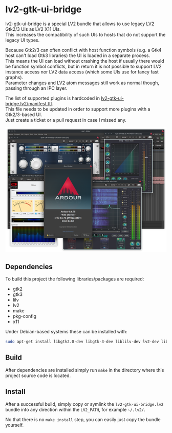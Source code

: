 lv2-gtk-ui-bridge
=================

lv2-gtk-ui-bridge is a special LV2 bundle that allows to use legacy LV2 Gtk2/3 UIs as LV2 X11 UIs.  
This increases the compatibility of such UIs to hosts that do not support the legacy UI types.

Because Gtk2/3 can often conflict with host function symbols (e.g. a Gtk4 host can't load Gtk3 libraries) the UI is loaded in a separate process.  
This means the UI can load without crashing the host if usually there would be function symbol conflicts,
but in return it is not possible to support LV2 instance access nor LV2 data access (which some UIs use for fancy fast graphs).  
Parameter changes and LV2 atom messages still work as normal though, passing through an IPC layer.

The list of supported plugins is hardcoded in [lv2-gtk-ui-bridge.lv2/manifest.ttl](lv2-gtk-ui-bridge.lv2/manifest.ttl).  
This file needs to be updated in order to support more plugins with a Gtk2/3-based UI.  
Just create a ticket or a pull request in case I missed any.

![Screenshot](Screenshot.png)

Dependencies
------------

To build this project the following libraries/packages are required:

 - gtk2
 - gtk3
 - lilv
 - lv2
 - make
 - pkg-config
 - x11

Under Debian-based systems these can be installed with:

```sh
sudo apt-get install libgtk2.0-dev libgtk-3-dev liblilv-dev lv2-dev libx11-dev make pkg-config
```

Build
-----

After dependencies are installed simply run `make` in the directory where this project source code is located.

Install
-------

After a successful build, simply copy or symlink the `lv2-gtk-ui-bridge.lv2` bundle into any direction within the `LV2_PATH`, for example `~/.lv2/`.

No that there is no `make install` step, you can easily just copy the bundle yourself.

